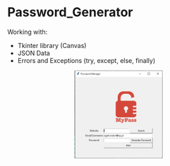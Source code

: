 # Password_Generator

Working with:
- Tkinter library (Canvas)
- JSON Data
- Errors and Exceptions (try, except, else, finally)

<p align="center">
<img src="/photo/password_gen..png" width="200" height="200"  >
</p>
